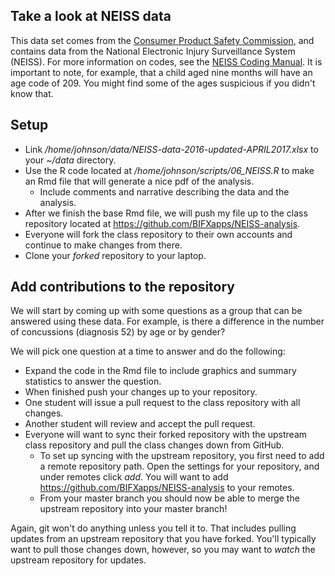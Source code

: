 Take a look at NEISS data
-------------------------

This data set comes from the [Consumer Product Safety
Commission](https://www.cpsc.gov/Research--Statistics), and contains
data from the National Electronic Injury Surveillance System (NEISS).
For more information on codes, see the [NEISS Coding
Manual](https://www.cpsc.gov/s3fs-public/2017NEISSCodingManualCPSConlyNontrauma.pdf).
It is important to note, for example, that a child aged nine months will
have an age code of 209. You might find some of the ages suspicious if
you didn't know that.

Setup
-----

-   Link */home/johnson/data/NEISS-data-2016-updated-APRIL2017.xlsx* to
    your *~/data* directory.
-   Use the R code located at */home/johnson/scripts/06\_NEISS.R* to
    make an Rmd file that will generate a nice pdf of the analysis.
    -   Include comments and narrative describing the data and
        the analysis.
-   After we finish the base Rmd file, we will push my file up to the
    class repository located at
    <https://github.com/BIFXapps/NEISS-analysis>.
-   Everyone will fork the class repository to their own accounts and
    continue to make changes from there.
-   Clone your *forked* repository to your laptop.

Add contributions to the repository
-----------------------------------

We will start by coming up with some questions as a group that can be
answered using these data. For example, is there a difference in the
number of concussions (diagnosis 52) by age or by gender?

We will pick one question at a time to answer and do the following:

-   Expand the code in the Rmd file to include graphics and summary
    statistics to answer the question.
-   When finished push your changes up to your repository.
-   One student will issue a pull request to the class repository with
    all changes.
-   Another student will review and accept the pull request.
-   Everyone will want to sync their forked repository with the upstream
    class repository and pull the class changes down from GitHub.
    -   To set up syncing with the upstream repository, you first need
        to add a remote repository path. Open the settings for your
        repository, and under remotes click *add*. You will want to add
        <https://github.com/BIFXapps/NEISS-analysis> to your remotes.
    -   From your master branch you should now be able to merge the
        upstream repository into your master branch!

Again, git won't do anything unless you tell it to. That includes
pulling updates from an upstream repository that you have forked. You'll
typically want to pull those changes down, however, so you may want to
*watch* the upstream repository for updates.
